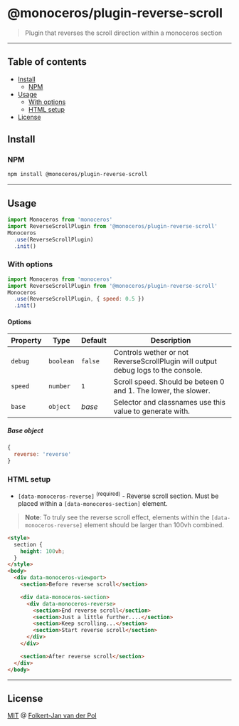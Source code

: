 # @monoceros/plugin-reverse-scroll

> Plugin that reverses the scroll direction within a monoceros section

* * *

## Table of contents

- [Install](#install)
  - [NPM](#npm)
- [Usage](#usage)
  - [With options](#with-options)
  - [HTML setup](#html-setup)
- [License](#license)

## Install

### NPM

```bash
npm install @monoceros/plugin-reverse-scroll
```

* * *

## Usage

```js
import Monoceros from 'monoceros'
import ReverseScrollPlugin from '@monoceros/plugin-reverse-scroll'
Monoceros
  .use(ReverseScrollPlugin)
  .init()
```

### With options

```js
import Monoceros from 'monoceros'
import ReverseScrollPlugin from '@monoceros/plugin-reverse-scroll'
Monoceros
  .use(ReverseScrollPlugin, { speed: 0.5 })
  .init()
```

#### Options

| Property | Type      | Default | Description                                                                       |
| -------- | --------- | ------- | --------------------------------------------------------------------------------- |
| `debug`  | `boolean` | `false` | Controls wether or not ReverseScrollPlugin will output debug logs to the console. |
| `speed`  | `number`  | `1`     | Scroll speed. Should be beteen 0 and 1. The lower, the slower.                    |
| `base`   | `object`  | _base_  | Selector and classnames use this value to generate with.                          |

##### Base object

```js
{
  reverse: 'reverse'
}
```

### HTML setup

- `[data-monoceros-reverse]` <sup>(required)</sup> - Reverse scroll section. Must be placed within a `[data-monoceros-section]` element.

> **Note**: To truly see the reverse scroll effect, elements within the `[data-monoceros-reverse]` element should be larger than 100vh combined.

```html
<style>
  section {
    height: 100vh;
  }
</style>
<body>
  <div data-monoceros-viewport>
    <section>Before reverse scroll</section>

    <div data-monoceros-section>
      <div data-monoceros-reverse>
        <section>End reverse scroll</section>
        <section>Just a little further....</section>
        <section>Keep scrolling...</section>
        <section>Start reverse scroll</section>
      </div>
    </div>

    <section>After reverse scroll</section>
  </div>
</body>
```

* * *

## License

[MIT](license) @ [Folkert-Jan van der Pol](https://folkertjan.nl)
